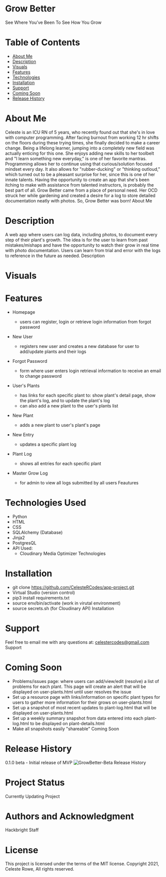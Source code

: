 
# Grow Better
See Where You’ve Been To See How You Grow

# Table of Contents
* [About Me](#about-me)
* [Description](#description)
* [Visuals](#visuals)
* [Features](#features)
* [Technologies](#tech)
* [Installation](#install)
* [Support](#support)
* [Coming Soon](#comming-soon)
* [Release History](#release-history)



# <a name="about-me">
# About Me
Celeste is an ICU RN of 5 years, who recently found out that she's in love with computer programming. After facing burnout from working 12 hr shifts on the floors during these trying times, she finally decided to make a career change. Being a lifelong learner, jumping into a completely new field was actually enticing for this one. She enjoys adding new skills to her toolbelt and "I learn something new everyday," is one of her favorite mantras. 
Programming allows her to continue using that curious/solution focused mindset every day. It also allows for "rubber-ducking" or "thinking outloud," which turned out to be a pleasant surprise for her, since this is one of her innate talents. Having the opportunity to create an app that she's been itching to make with assistance from talented instructors, is probably the best part of all. Grow Better came from a place of personal need. Her OCD struck her while gardening and created a desire for a log to store detailed documentation neatly with photos. So, Grow Better was born!  </a>About Me

# <a name="description">
# Description
A web app where users can log data, including photos, to document every step of their plant's growth. The idea is for the user to learn from past mistakes/mishaps and have the opportunity to watch their grow in real time with photo documentation. Users can learn from trial and error with the logs to reference in the future as needed. 
</a>Description

# <a name="visuals"></a>
# Visuals

# <a name="feautures">
# Features
* Homepage
    * users can register, login or retrieve login information from forgot password 
    
* New User
    * registers new user and creates a new database for user to add/update plants and their logs 
    
* Forgot Password
    * form where user enters login retrieval information to receive an email to change password 
    
* User's Plants
    * has links for each specific plant to: show plant's detail page, show the plant's log, and to update the plant's log
    * can also add a new plant to the user's plants list 
    
* New Plant
    * adds a new plant to user's plant's page 
    
* New Entry
    * updates a specific plant log 
    
* Plant Log
    * shows all entries for each specific plant 

* Master Grow Log
    * for admin to view all logs submitted by all users </a>Feautures

# <a name="tech">
# Technologies Used
* Python
* HTML
* CSS
* SQLAlchemy (Database)
* Jinja2
* PostgresQL
* API Used:
    * Cloudinary Media Optimizer
</a>Technologies

# <a name="install">
# Installation
* git clone https://github.com/CelesteRCodes/app-project.git
* Virtual Studio (version control)
* pip3 install requirements.txt
* source env/bin/activate (work in virutal environment)
* source secrets.sh (for Cloudinary API)
</a>Installation


# <a name="support"> 
# Support
Feel free to email me with any questions at: celestercodes@gmail.com 
</a>Support

# <a name="coming-soon">
# Coming Soon
* Problems/issues page: where users can add/view/edit (resolve) a list of problems for each plant.
This page will create an alert that will be displayed on user-plants.html until user resolves the issue
* Set up a resource page with links/information on specific plant types for users to gather more information for their grows on user-plants.html
* Set up a snapshot of most recent updates to plant-log.html that will be displayed on user-plants.html
* Set up a weekly summary snapshot from data entered into each plant-log.html to be displayed on plant-details.html 
* Make all snapshots easily "shareable" 
</a>Coming Soon

# <a name="release-history">
# Release History
0.1.0 beta - Initial release of MVP
![GrowBetter-Beta](https://img.shields.io/badge/GrowBetter-Beta-0.1.0-evergreen.svg) 
</a>Release History


# Project Status
Currently Updating Project

# Authors and Acknowledgment
Hackbright Staff 

# License
This project is licensed under the terms of the MIT license.
Copyright 2021, Celeste Rowe, All rights reserved.

